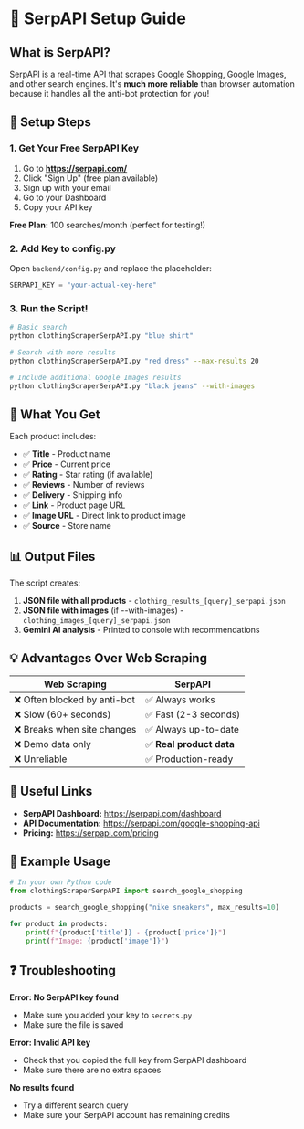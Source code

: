 # 🚀 SerpAPI Setup Guide

## What is SerpAPI?

SerpAPI is a real-time API that scrapes Google Shopping, Google Images, and other search engines. It's **much more reliable** than browser automation because it handles all the anti-bot protection for you!

## 📝 Setup Steps

### 1. Get Your Free SerpAPI Key

1. Go to **https://serpapi.com/**
2. Click "Sign Up" (free plan available)
3. Sign up with your email
4. Go to your Dashboard
5. Copy your API key

**Free Plan:** 100 searches/month (perfect for testing!)

### 2. Add Key to config.py

Open `backend/config.py` and replace the placeholder:

```python
SERPAPI_KEY = "your-actual-key-here"
```

### 3. Run the Script!

```bash
# Basic search
python clothingScraperSerpAPI.py "blue shirt"

# Search with more results
python clothingScraperSerpAPI.py "red dress" --max-results 20

# Include additional Google Images results
python clothingScraperSerpAPI.py "black jeans" --with-images
```

## 🎯 What You Get

Each product includes:
- ✅ **Title** - Product name
- ✅ **Price** - Current price
- ✅ **Rating** - Star rating (if available)
- ✅ **Reviews** - Number of reviews
- ✅ **Delivery** - Shipping info
- ✅ **Link** - Product page URL
- ✅ **Image URL** - Direct link to product image
- ✅ **Source** - Store name

## 📊 Output Files

The script creates:
1. **JSON file with all products** - `clothing_results_[query]_serpapi.json`
2. **JSON file with images** (if --with-images) - `clothing_images_[query]_serpapi.json`
3. **Gemini AI analysis** - Printed to console with recommendations

## 💡 Advantages Over Web Scraping

| Web Scraping | SerpAPI |
|--------------|---------|
| ❌ Often blocked by anti-bot | ✅ Always works |
| ❌ Slow (60+ seconds) | ✅ Fast (2-3 seconds) |
| ❌ Breaks when site changes | ✅ Always up-to-date |
| ❌ Demo data only | ✅ **Real product data** |
| ❌ Unreliable | ✅ Production-ready |

## 🔗 Useful Links

- **SerpAPI Dashboard:** https://serpapi.com/dashboard
- **API Documentation:** https://serpapi.com/google-shopping-api
- **Pricing:** https://serpapi.com/pricing

## 📌 Example Usage

```python
# In your own Python code
from clothingScraperSerpAPI import search_google_shopping

products = search_google_shopping("nike sneakers", max_results=10)

for product in products:
    print(f"{product['title']} - {product['price']}")
    print(f"Image: {product['image']}")
```

## ❓ Troubleshooting

**Error: No SerpAPI key found**
- Make sure you added your key to `secrets.py`
- Make sure the file is saved

**Error: Invalid API key**
- Check that you copied the full key from SerpAPI dashboard
- Make sure there are no extra spaces

**No results found**
- Try a different search query
- Make sure your SerpAPI account has remaining credits

